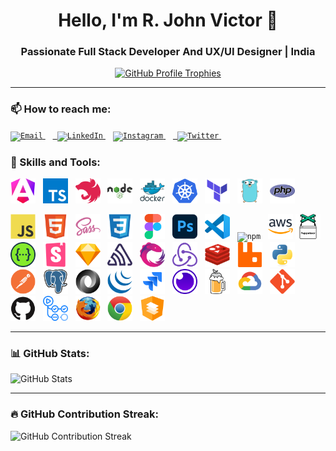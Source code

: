 <h1 align="center">Hello, I'm R. John Victor 👋</h1>
<h3 align="center">Passionate Full Stack Developer And UX/UI Designer | India</h3>

<p align="center">
  <a href="https://github.com/ryo-ma/github-profile-trophy">
    <img src="https://github-profile-trophy.vercel.app/?username=rjohnvictor&theme=nord&row=1&column=8&no-frame=true&margin-w=18&margin-h=18" alt="GitHub Profile Trophies" />
  </a>
</p>


---

### 📫 How to reach me:
<p>
  <a href="mailto:johnvictor2406@gmail.com">
    <code><img src="https://img.shields.io/badge/Email-red?style=for-the-badge&logo=gmail&logoColor=white" alt="Email" /></code>
  </a>
&nbsp;&nbsp;
  <a href="https://www.linkedin.com/in/r-john-victor-295a6382/" target="_blank">
    <code> <img src="https://img.shields.io/badge/LinkedIn-blue?style=for-the-badge&logo=linkedin" alt="LinkedIn" /></code>
  </a>
&nbsp;&nbsp;
  <a href="https://www.instagram.com/r_john_victor/" target="_blank">
      <code><img src="https://img.shields.io/badge/Instagram-E4405F?style=for-the-badge&logo=instagram&logoColor=white" alt="Instagram" /></code>
  </a>
  &nbsp;&nbsp;
  <a href="https://twitter.com/rjohn_victor" target="_blank">
     <code> <img src="https://img.shields.io/badge/Twitter-1DA1F2?style=for-the-badge&logo=x&logoColor=white" alt="Twitter" /></code>
  </a>
  &nbsp;&nbsp;
</p>

### 🚀 Skills and Tools:  
<p>
  <code><img src="https://raw.githubusercontent.com/devicons/devicon/master/icons/angular/angular-original.svg" alt="Angular" width="40" height="40"/></code>&nbsp;&nbsp;
  <code><img src="https://raw.githubusercontent.com/github/explore/80688e429a7d4ef2fca1e82350fe8e3517d3494d/topics/typescript/typescript.png" alt="TypeScript" width="40" height="40"/></code>&nbsp;&nbsp;
  <code><img src="https://raw.githubusercontent.com/devicons/devicon/master/icons/nestjs/nestjs-original.svg" alt="NestJS" width="40" height="40"/></code>&nbsp;&nbsp;
  <code><img src="https://raw.githubusercontent.com/devicons/devicon/master/icons/nodejs/nodejs-original-wordmark.svg" alt="Node.js" width="40" height="40"/></code>&nbsp;&nbsp;
  <code><img src="https://raw.githubusercontent.com/devicons/devicon/master/icons/docker/docker-original-wordmark.svg" alt="Docker" width="40" height="40"/></code>&nbsp;&nbsp;
  <code><img src="https://raw.githubusercontent.com/devicons/devicon/master/icons/kubernetes/kubernetes-original.svg" alt="Kubernetes" width="40" height="40"/></code>&nbsp;&nbsp;
  <code><img src="https://raw.githubusercontent.com/devicons/devicon/master/icons/terraform/terraform-original.svg" alt="Terraform" width="40" height="40"/></code>&nbsp;&nbsp;
  <code><img src="https://raw.githubusercontent.com/devicons/devicon/master/icons/go/go-original.svg" alt="Go" width="40" height="40"/></code>&nbsp;&nbsp;
  <code><img src="https://raw.githubusercontent.com/devicons/devicon/master/icons/php/php-original.svg" alt="PHP" width="40" height="40"/></code>&nbsp;&nbsp;
</p>
<p>
  <code><img src="https://raw.githubusercontent.com/devicons/devicon/master/icons/javascript/javascript-original.svg" alt="JavaScript" width="40" height="40"/></code>&nbsp;&nbsp;
  <code><img src="https://raw.githubusercontent.com/devicons/devicon/master/icons/html5/html5-original.svg" alt="HTML" width="40" height="40"/></code>&nbsp;&nbsp;
  <code><img src="https://raw.githubusercontent.com/devicons/devicon/master/icons/sass/sass-original.svg" alt="SCSS" width="40" height="40"/></code>&nbsp;&nbsp;
  <code><img src="https://raw.githubusercontent.com/devicons/devicon/master/icons/css3/css3-original.svg" alt="CSS3" width="40" height="40"/></code>&nbsp;&nbsp;
  <code><img src="https://raw.githubusercontent.com/devicons/devicon/master/icons/figma/figma-original.svg" alt="Figma" width="40" height="40"/></code>&nbsp;&nbsp;
  <code><img src="https://raw.githubusercontent.com/devicons/devicon/master/icons/photoshop/photoshop-original.svg" alt="SCSS" width="40" height="40"/></code>&nbsp;&nbsp;
  <code><img src="https://raw.githubusercontent.com/devicons/devicon/master/icons/vscode/vscode-original.svg" alt="SCSS" width="40" height="40"/></code>&nbsp;&nbsp;
  <code><img src="https://www.vectorlogo.zone/logos/npmjs/npmjs-icon.svg" alt="npm" width="40" height="40"/></code>&nbsp;&nbsp;
  <code><img src="https://raw.githubusercontent.com/devicons/devicon/master/icons/amazonwebservices/amazonwebservices-original-wordmark.svg" alt="AWS" width="40" height="40"/></code>
  <code><img src="https://raw.githubusercontent.com/devicons/devicon/master/icons/puppeteer/puppeteer-original.svg" alt="puppeteer" width="40" height="40"/></code>&nbsp;&nbsp;
  <code><img src="https://raw.githubusercontent.com/devicons/devicon/master/icons/swagger/swagger-original.svg" alt="swagger" width="40" height="40"/></code>&nbsp;&nbsp;
  <code><img src="https://raw.githubusercontent.com/devicons/devicon/master/icons/storybook/storybook-original.svg" alt="swagger" width="40" height="40"/></code>&nbsp;&nbsp;
  <code><img src="https://raw.githubusercontent.com/devicons/devicon/master/icons/sketch/sketch-original.svg" alt="swagger" width="40" height="40"/></code>&nbsp;&nbsp;
  <code><img src="https://raw.githubusercontent.com/devicons/devicon/master/icons/sentry/sentry-original.svg" alt="swagger" width="40" height="40"/></code>&nbsp;&nbsp;
    <code><img src="https://raw.githubusercontent.com/devicons/devicon/master/icons/rxjs/rxjs-original.svg" alt="swagger" width="40" height="40"/></code>&nbsp;&nbsp;
      <code><img src="https://raw.githubusercontent.com/devicons/devicon/master/icons/redux/redux-original.svg" alt="swagger" width="40" height="40"/></code>&nbsp;&nbsp;
      <code><img src="https://raw.githubusercontent.com/devicons/devicon/master/icons/redis/redis-original.svg" alt="swagger" width="40" height="40"/></code>&nbsp;&nbsp;
   <code><img src="https://raw.githubusercontent.com/devicons/devicon/master/icons/rabbitmq/rabbitmq-original.svg" alt="swagger" width="40" height="40"/></code>&nbsp;&nbsp;
    <code><img src="https://raw.githubusercontent.com/devicons/devicon/master/icons/python/python-original.svg" alt="swagger" width="40" height="40"/></code>&nbsp;&nbsp;
      <code><img src="https://raw.githubusercontent.com/devicons/devicon/master/icons/postman/postman-original.svg" alt="swagger" width="40" height="40"/></code>&nbsp;&nbsp;
      <code><img src="https://raw.githubusercontent.com/devicons/devicon/master/icons/postgresql/postgresql-original.svg" alt="swagger" width="40" height="40"/></code>&nbsp;&nbsp;
        <code><img src="https://raw.githubusercontent.com/devicons/devicon/master/icons/json/json-original.svg" alt="swagger" width="40" height="40"/></code>&nbsp;&nbsp;
        <code><img src="https://raw.githubusercontent.com/devicons/devicon/master/icons/jquery/jquery-original.svg" alt="swagger" width="40" height="40"/></code>&nbsp;&nbsp;
          <code><img src="https://raw.githubusercontent.com/devicons/devicon/master/icons/jira/jira-original.svg" alt="swagger" width="40" height="40"/></code>&nbsp;&nbsp;
   <code><img src="https://raw.githubusercontent.com/devicons/devicon/master/icons/insomnia/insomnia-original.svg" alt="swagger" width="40" height="40"/></code>&nbsp;&nbsp;
     <code><img src="https://raw.githubusercontent.com/devicons/devicon/master/icons/homebrew/homebrew-original.svg" alt="swagger" width="40" height="40"/></code>&nbsp;&nbsp;
       <code><img src="https://raw.githubusercontent.com/devicons/devicon/master/icons/googlecloud/googlecloud-original.svg" alt="swagger" width="40" height="40"/></code>&nbsp;&nbsp;
    <code><img src="https://raw.githubusercontent.com/devicons/devicon/master/icons/git/git-original.svg" alt="swagger" width="40" height="40"/></code>&nbsp;&nbsp;
    <code><img src="https://raw.githubusercontent.com/devicons/devicon/master/icons/github/github-original.svg" alt="swagger" width="40" height="40"/></code>&nbsp;&nbsp;
    <code><img src="https://raw.githubusercontent.com/devicons/devicon/master/icons/githubactions/githubactions-original.svg" alt="swagger" width="40" height="40"/></code>&nbsp;&nbsp;
      <code><img src="https://raw.githubusercontent.com/devicons/devicon/master/icons/firefox/firefox-original.svg" alt="swagger" width="40" height="40"/></code>&nbsp;&nbsp;
      <code><img src="https://raw.githubusercontent.com/devicons/devicon/master/icons/chrome/chrome-original.svg" alt="swagger" width="40" height="40"/></code>&nbsp;&nbsp;
        <code><img src="https://raw.githubusercontent.com/devicons/devicon/master/icons/angularmaterial/angularmaterial-original.svg" alt="swagger" width="40" height="40"/></code>&nbsp;&nbsp;
</p>

---

### 📊 GitHub Stats:
<p>
  <img src="https://github-readme-stats.vercel.app/api?username=rjohnvictor&show_icons=true&hide_border=false&count_private=true&theme=nord&rank_icon=github" alt="GitHub Stats" />
</p>


---

### 🔥 GitHub Contribution Streak:
<p>
  <img src="https://github-readme-streak-stats.herokuapp.com/?user=rjohnvictor&theme=nord&hide_border=false&count_private=true&theme=nord" alt="GitHub Contribution Streak" />
</p>
